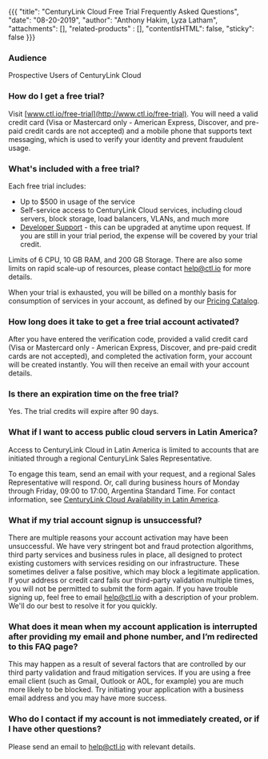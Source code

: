 {{{
  "title": "CenturyLink Cloud Free Trial Frequently Asked Questions",
  "date": "08-20-2019",
  "author": "Anthony Hakim, Lyza Latham",
  "attachments": [],
  "related-products" : [],
  "contentIsHTML": false,
  "sticky": false
}}}

### Audience

Prospective Users of CenturyLink Cloud

### How do I get a free trial?

Visit [www.ctl.io/free-trial](http://www.ctl.io/free-trial). You will need a valid credit card (Visa or Mastercard only - American Express, Discover, and pre-paid credit cards are not accepted) and a mobile phone that supports text messaging, which is used to verify your identity and prevent fraudulent usage.

### What's included with a free trial?

Each free trial includes:

* Up to $500 in usage of the service
* Self-service access to CenturyLink Cloud services, including cloud servers, block storage, load balancers, VLANs, and much more
* [Developer Support](http://www.ctl.io/support/) - this can be upgraded at anytime upon request. If you are still in your trial period, the expense will be covered by your trial credit.

Limits of 6 CPU, 10 GB RAM, and 200 GB Storage. There are also some limits on rapid scale-up of resources, please contact [help@ctl.io](mailto:help@ctl.io) for more details.

When your trial is exhausted, you will be billed on a monthly basis for consumption of services in your account, as defined by our [Pricing Catalog](https://www.ctl.io/pricing).

### How long does it take to get a free trial account activated?

After you have entered the verification code, provided a valid credit card (Visa or Mastercard only - American Express, Discover, and pre-paid credit cards are not accepted), and completed the activation form, your account will be created instantly. You will then receive an email with your account details.

### Is there an expiration time on the free trial?

Yes. The trial credits will expire after 90 days.

### What if I want to access public cloud servers in Latin America?

Access to CenturyLink Cloud in Latin America is limited to accounts that are initiated through a regional CenturyLink Sales Representative.

To engage this team, send an email with your request, and a regional Sales Representative will respond. Or, call during business hours of Monday through Friday, 09:00 to 17:00, Argentina Standard Time. For contact information, see [CenturyLink Cloud Availability in Latin America](http://www.ctl.io/blog/post/cloud-availability-latin-america/). 

### What if my trial account signup is unsuccessful?

There are multiple reasons your account activation may have been unsuccessful. We have very stringent bot and fraud protection algorithms, third party services and business rules in place, all designed to protect existing customers with services residing on our infrastructure. These sometimes deliver a false positive, which may block a legitimate application. If your address or credit card fails our third-party validation multiple times, you will not be permitted to submit the form again. If you have trouble signing up, feel free to email [help@ctl.io](mailto:help@ctl.io) with a description of your problem. We'll do our best to resolve it for you quickly.

### What does it mean when my account application is interrupted after providing my email and phone number, and I’m redirected to this FAQ page?

This may happen as a result of several factors that are controlled by our third party validation and fraud mitigation services. If you are using a free email client (such as Gmail, Outlook or AOL, for example) you are much more likely to be blocked. Try initiating your application with a business email address and you may have more success.

### Who do I contact if my account is not immediately created, or if I have other questions?

Please send an email to [help@ctl.io](mailto:help@ctl.io) with relevant details.
